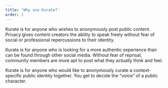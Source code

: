 ```yaml
---
title: 'Why use Kurate?'
order: 1
---
```


Kurate is for anyone who wishes to anonymously post public content. Privacy gives content creators the ability to speak freely without fear of social or professional repercussions to their identity.

Kurate is for anyone who is looking for a more authentic experience than can be found through other social media. Without fear of reprisal, community members are more apt to post what they actually think and feel.

Kurate is for anyone who would like to anonymously curate a context-specific public identity together. You get to decide the “voice” of a public character.
